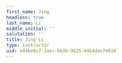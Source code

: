 ```yaml
---
first_name: Jing
headless: true
last_name: Li
middle_initial: ''
salutation: ''
title: Jing Li
type: instructor
uid: e44be0c7-3aec-bb3b-9625-04b4dec7e010
---
```

